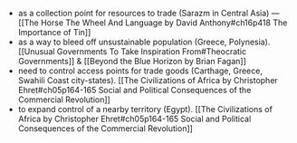 * as a collection point for resources to trade (Sarazm in Central Asia) — [[The Horse The Wheel And Language by David Anthony#ch16p418 The Importance of Tin]]
* as a way to bleed off unsustainable population (Greece, Polynesia). [[Unusual Governments To Take Inspiration From#Theocratic Governments]] & [[Beyond the Blue Horizon by Brian Fagan]]
* need to control access points for trade goods (Carthage, Greece, Swahili Coast city-states). [[The Civilizations of Africa by Christopher Ehret#ch05p164-165 Social and Political Consequences of the Commercial Revolution]]
* to expand control of a nearby territory (Egypt). [[The Civilizations of Africa by Christopher Ehret#ch05p164-165 Social and Political Consequences of the Commercial Revolution]]


